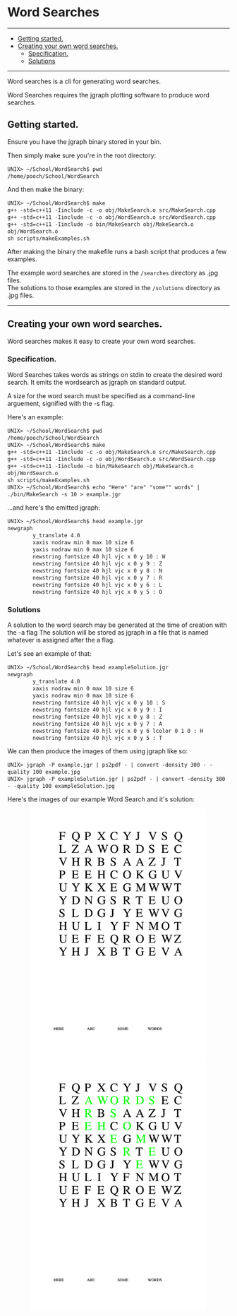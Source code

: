 # Word Searches

---

- [Getting started.](#getting-started)
- [Creating your own word searches.](#creating-your-own-word-searches)
  - [Specification.](#specification)
  - [Solutions](#solutions)

---

Word searches is a cli for generating word searches.

Word Searches requires the jgraph plotting software to produce
word searches.

## Getting started.

Ensure you have the jgraph binary stored in your bin.

Then simply make sure you're in the root directory:

```
UNIX> ~/School/WordSearch$ pwd
/home/pooch/School/WordSearch
```

And then make the binary:

```
UNIX> ~/School/WordSearch$ make
g++ -std=c++11 -Iinclude -c -o obj/MakeSearch.o src/MakeSearch.cpp
g++ -std=c++11 -Iinclude -c -o obj/WordSearch.o src/WordSearch.cpp
g++ -std=c++11 -Iinclude -o bin/MakeSearch obj/MakeSearch.o obj/WordSearch.o
sh scripts/makeExamples.sh
```

After making the binary the makefile runs a bash script that produces a few
examples.

The example word searches are stored in the `/searches` directory as .jpg files.  
The solutions to those examples are stored in the `/solutions` directory as .jpg files.

---

## Creating your own word searches.

Word searches makes it easy to create your own word searches.

### Specification.

Word Searches takes words as strings on stdin to create the desired word search.
It emits the wordsearch as jgraph on standard output.

A size for the word search must be specified as a command-line arguement, signified with the -s flag.

Here's an example:

```
UNIX> ~/School/WordSearch$ pwd
/home/pooch/School/WordSearch
UNIX> ~/School/WordSearch$ make
g++ -std=c++11 -Iinclude -c -o obj/MakeSearch.o src/MakeSearch.cpp
g++ -std=c++11 -Iinclude -c -o obj/WordSearch.o src/WordSearch.cpp
g++ -std=c++11 -Iinclude -o bin/MakeSearch obj/MakeSearch.o obj/WordSearch.o
sh scripts/makeExamples.sh
UNIX> ~/School/WordSearch$ echo "Here" "are" "some"" words" | ./bin/MakeSearch -s 10 > example.jgr
```

...and here's the emitted jgraph:

```
UNIX> ~/School/WordSearch$ head example.jgr
newgraph
        y_translate 4.0
        xaxis nodraw min 0 max 10 size 6
        yaxis nodraw min 0 max 10 size 6
        newstring fontsize 40 hjl vjc x 0 y 10 : W
        newstring fontsize 40 hjl vjc x 0 y 9 : Z
        newstring fontsize 40 hjl vjc x 0 y 8 : N
        newstring fontsize 40 hjl vjc x 0 y 7 : R
        newstring fontsize 40 hjl vjc x 0 y 6 : L
        newstring fontsize 40 hjl vjc x 0 y 5 : O

```

### Solutions

A solution to the word search may be generated at the time of creation with the -a flag
The solution will be stored as jgraph in a file that is named whatever is assigned after the a flag.

Let's see an example of that:

```
UNIX> ~/School/WordSearch$ head exampleSolution.jgr
newgraph
        y_translate 4.0
        xaxis nodraw min 0 max 10 size 6
        yaxis nodraw min 0 max 10 size 6
        newstring fontsize 40 hjl vjc x 0 y 10 : S
        newstring fontsize 40 hjl vjc x 0 y 9 : I
        newstring fontsize 40 hjl vjc x 0 y 8 : Z
        newstring fontsize 40 hjl vjc x 0 y 7 : A
        newstring fontsize 40 hjl vjc x 0 y 6 lcolor 0 1 0 : H
        newstring fontsize 40 hjl vjc x 0 y 5 : T
```

We can then produce the images of them using jgraph like so:

```
UNIX> jgraph -P example.jgr | ps2pdf - | convert -density 300 - -quality 100 example.jpg
UNIX> jgraph -P exampleSolution.jgr | ps2pdf - | convert -density 300 - -quality 100 exampleSolution.jpg
```

Here's the images of our example Word Search and it's solution:

<p align="center">
<img src="example.jpg" alt="drawing" width="400" />
<img src="exampleSolution.jpg" alt="drawing" width="400"/>
</p>
